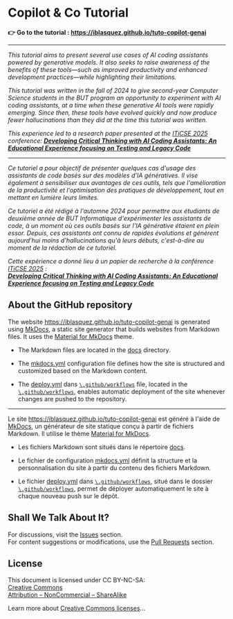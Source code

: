 # Copilot & Co Tutorial

**👉 Go to the tutorial : <https://iblasquez.github.io/tuto-copilot-genai>**

---

*This tutorial aims to present several use cases of AI coding assistants powered by generative models. It also seeks to raise awareness of the benefits of these tools—such as improved productivity and enhanced development practices—while highlighting their limitations.*

*This tutorial was written in the fall of 2024 to give second-year Computer Science students in the BUT program an opportunity to experiment with AI coding assistants, at a time when these generative AI tools were rapidly emerging. Since then, these tools have evolved quickly and now produce fewer hallucinations than they did at the time this tutorial was written.*

*This experience led to a research paper presented at the [ITiCSE 2025](https://iticse.acm.org/2025/) conference:*
***[Developing Critical Thinking with AI Coding Assistants: An Educational Experience focusing on Testing and Legacy Code](https://dl.acm.org/doi/10.1145/3724363.3729050)***

---

*Ce tutoriel a pour objectif de présenter quelques cas d'usage des assistants de code basés sur des modèles d'IA génératives. Il vise également à sensibiliser aux avantages de ces outils, tels que l'amélioration de la productivité et l'optimisation des pratiques de développement, tout en mettant en lumière leurs limites.*  

*Ce tutoriel a été rédigé à l'automne 2024 pour permettre aux étudiants de deuxième année de BUT Informatique d'expérimenter les assistants de code, à un moment où ces outils basés sur l'IA générative étaient en plein essor. Depuis, ces assistants ont connu de rapides évolutions et génèrent aujourd'hui moins d'hallucinations qu'à leurs débuts, c'est-à-dire au moment de la rédaction de ce tutoriel.*

*Cette expérience a donné lieu à un papier de recherche à la conférence [ITiCSE 2025](https://iticse.acm.org/2025/) :*  
***[Developing Critical Thinking with AI Coding Assistants: An Educational Experience focusing on Testing and Legacy Code](https://dl.acm.org/doi/10.1145/3724363.3729050)***

## About the GitHub repository

The website <https://iblasquez.github.io/tuto-copilot-genai> is generated using [MkDocs](https://www.mkdocs.org/), a static site generator that builds websites from Markdown files.
It uses the [Material for MkDocs](https://squidfunk.github.io/mkdocs-material/) theme.

- The Markdown files are located in the [docs](/docs/) directory.

- The [mkdocs.yml](https://github.com/iblasquez/mkdocs-github-pages/blob/main/mkdocs.yml) configuration file defines how the site is structured and customized based on the Markdown content.

- The [deploy.yml](https://github.com/iblasquez/tuto-copilot-genai/blob/main/.github/workflows/deploy.yml) dans [`\.github/workflows`](https://github.com/iblasquez/tuto-copilot-genai/tree/main/.github/workflows) file, located in the [`\.github/workflows`](https://github.com/iblasquez/tuto-copilot-genai/tree/main/.github/workflows), enables automatic deployment of the site whenever changes are pushed to the repository.

---

Le site <https://iblasquez.github.io/tuto-copilot-genai> est généré à l'aide de [MkDocs](https://www.mkdocs.org/), un générateur de site statique conçu à partir de fichiers Markdown.
Il utilise le thème [Material for MkDocs](https://squidfunk.github.io/mkdocs-material/).

- Les fichiers Markdown sont situés dans le répertoire [docs](/docs/).

- Le fichier de configuration [mkdocs.yml](https://github.com/iblasquez/mkdocs-github-pages/blob/main/mkdocs.yml) définit la structure et la personnalisation du site à partir du contenu des fichiers Markdown.

- Le fichier [deploy.yml](https://github.com/iblasquez/tuto-copilot-genai/blob/main/.github/workflows/deploy.yml) dans [`\.github/workflows`](https://github.com/iblasquez/tuto-copilot-genai/tree/main/.github/workflows), situé dans le dossier [`\.github/workflows`](https://github.com/iblasquez/tuto-copilot-genai/tree/main/.github/workflows), permet de déployer automatiquement le site à chaque nouveau push sur le dépôt.

## Shall We Talk About It?

For discussions, visit the [Issues](https://github.com/iblasquez/tuto-copilot-genai/issues)  section.  
For content suggestions or modifications, use the [Pull Requests](https://github.com/iblasquez/tuto-copilot-genai/pulls) section.

## License

This document is licensed under CC BY-NC-SA:  
[Creative Commons  
Attribution – NonCommercial – ShareAlike](https://creativecommons.org/licenses/by-nc-sa/4.0/)

Learn more about [Creative Commons licenses](https://creativecommons.org/licenses/?lang=en)...

<!-- documentation mkdocs -->
<!--https://www.mkdocs.org/getting-started/ -->
<!--https://blog.stephane-robert.info/docs/documenter/mkdocs/ -->
<!-- https://thomaswildetech.com/software-development/github/workflows/deploy-to-github-pages/-->
<!-- lancer en local : mkdocs serve  et http://localhost:8000 -->